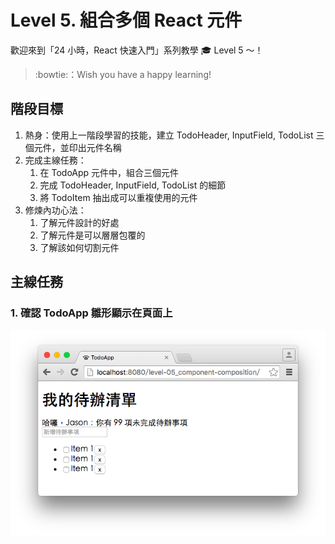 # Level 5. 組合多個 React 元件

歡迎來到「24 小時，React 快速入門」系列教學 :mortar_board: Level 5 ～！
> :bowtie:：Wish you have a happy learning!


## 階段目標

1. 熱身：使用上一階段學習的技能，建立 TodoHeader, InputField, TodoList 三個元件，並印出元件名稱
2. 完成主線任務：
    1. 在 TodoApp 元件中，組合三個元件
    2. 完成 TodoHeader, InputField, TodoList 的細節
    3. 將 TodoItem 抽出成可以重複使用的元件
3. 修煉內功心法：
    1. 了解元件設計的好處
    2. 了解元件是可以層層包覆的
    3. 了解該如何切割元件


## 主線任務

### 1. 確認 TodoApp 雛形顯示在頁面上

![DEMO](../assets/level-05_demo.png)
